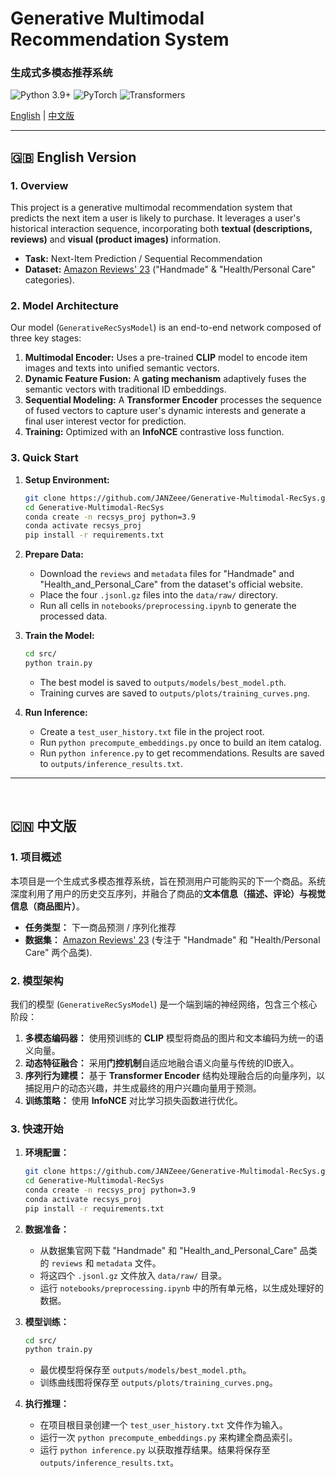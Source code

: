 # Generative Multimodal Recommendation System
### 生成式多模态推荐系统

![Python 3.9+](https://img.shields.io/badge/python-3.9+-blue.svg)
![PyTorch](https://img.shields.io/badge/PyTorch-%23EE4C2C.svg?style=flat&logo=PyTorch&logoColor=white)
![Transformers](https://img.shields.io/badge/%F0%9F%A4%97-Transformers-blue)

[English](#-english-version) | [中文版](#-中文版)

---

## 🇬🇧 English Version

### 1. Overview
This project is a generative multimodal recommendation system that predicts the next item a user is likely to purchase. It leverages a user's historical interaction sequence, incorporating both **textual (descriptions, reviews)** and **visual (product images)** information.

-   **Task:** Next-Item Prediction / Sequential Recommendation
-   **Dataset:** [Amazon Reviews' 23](https://amazon-reviews-2023.github.io/) ("Handmade" & "Health/Personal Care" categories).

### 2. Model Architecture
Our model (`GenerativeRecSysModel`) is an end-to-end network composed of three key stages:
1.  **Multimodal Encoder:** Uses a pre-trained **CLIP** model to encode item images and texts into unified semantic vectors.
2.  **Dynamic Feature Fusion:** A **gating mechanism** adaptively fuses the semantic vectors with traditional ID embeddings.
3.  **Sequential Modeling:** A **Transformer Encoder** processes the sequence of fused vectors to capture user's dynamic interests and generate a final user interest vector for prediction.
4.  **Training:** Optimized with an **InfoNCE** contrastive loss function.

### 3. Quick Start
1.  **Setup Environment:**
    ```bash
    git clone https://github.com/JANZeee/Generative-Multimodal-RecSys.git
    cd Generative-Multimodal-RecSys
    conda create -n recsys_proj python=3.9
    conda activate recsys_proj
    pip install -r requirements.txt
    ```

2.  **Prepare Data:**
    -   Download the `reviews` and `metadata` files for "Handmade" and "Health_and_Personal_Care" from the dataset's official website.
    -   Place the four `.jsonl.gz` files into the `data/raw/` directory.
    -   Run all cells in `notebooks/preprocessing.ipynb` to generate the processed data.

3.  **Train the Model:**
    ```bash
    cd src/
    python train.py
    ```
    -   The best model is saved to `outputs/models/best_model.pth`.
    -   Training curves are saved to `outputs/plots/training_curves.png`.

4.  **Run Inference:**
    -   Create a `test_user_history.txt` file in the project root.
    -   Run `python precompute_embeddings.py` once to build an item catalog.
    -   Run `python inference.py` to get recommendations. Results are saved to `outputs/inference_results.txt`.

---
<br>

## 🇨🇳 中文版

### 1. 项目概述
本项目是一个生成式多模态推荐系统，旨在预测用户可能购买的下一个商品。系统深度利用了用户的历史交互序列，并融合了商品的**文本信息（描述、评论）**与**视觉信息（商品图片）**。

-   **任务类型：** 下一商品预测 / 序列化推荐
-   **数据集：** [Amazon Reviews' 23](https://amazon-reviews-2023.github.io/) (专注于 "Handmade" 和 "Health/Personal Care" 两个品类).

### 2. 模型架构
我们的模型 (`GenerativeRecSysModel`) 是一个端到端的神经网络，包含三个核心阶段：
1.  **多模态编码器：** 使用预训练的 **CLIP** 模型将商品的图片和文本编码为统一的语义向量。
2.  **动态特征融合：** 采用**门控机制**自适应地融合语义向量与传统的ID嵌入。
3.  **序列行为建模：** 基于 **Transformer Encoder** 结构处理融合后的向量序列，以捕捉用户的动态兴趣，并生成最终的用户兴趣向量用于预测。
4.  **训练策略：** 使用 **InfoNCE** 对比学习损失函数进行优化。

### 3. 快速开始
1.  **环境配置：**
    ```bash
    git clone https://github.com/JANZeee/Generative-Multimodal-RecSys.git
    cd Generative-Multimodal-RecSys
    conda create -n recsys_proj python=3.9
    conda activate recsys_proj
    pip install -r requirements.txt
    ```

2.  **数据准备：**
    -   从数据集官网下载 "Handmade" 和 "Health_and_Personal_Care" 品类的 `reviews` 和 `metadata` 文件。
    -   将这四个 `.jsonl.gz` 文件放入 `data/raw/` 目录。
    -   运行 `notebooks/preprocessing.ipynb` 中的所有单元格，以生成处理好的数据。

3.  **模型训练：**
    ```bash
    cd src/
    python train.py
    ```
    -   最优模型将保存至 `outputs/models/best_model.pth`。
    -   训练曲线图将保存至 `outputs/plots/training_curves.png`。

4.  **执行推理：**
    -   在项目根目录创建一个 `test_user_history.txt` 文件作为输入。
    -   运行一次 `python precompute_embeddings.py` 来构建全商品索引。
    -   运行 `python inference.py` 以获取推荐结果。结果将保存至 `outputs/inference_results.txt`。
